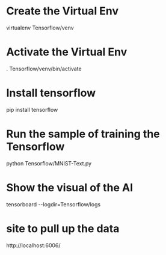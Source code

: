 # Create the Virtual Env
virtualenv Tensorflow/venv

# Activate the Virtual Env
. Tensorflow/venv/bin/activate

# Install tensorflow
pip install tensorflow

# Run the sample of training the Tensorflow
python Tensorflow/MNIST-Text.py

# Show the visual of the AI
tensorboard --logdir=Tensorflow/logs

# site to pull up the data
http://localhost:6006/
